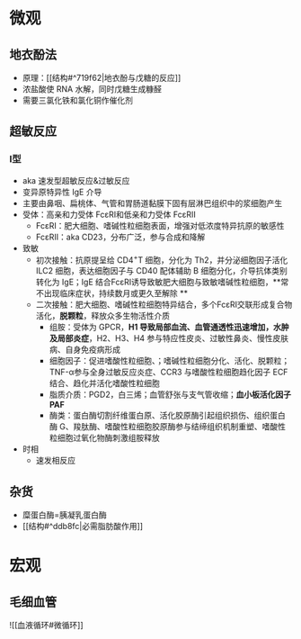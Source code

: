 # 微观
## 地衣酚法
- 原理：[[结构#^719f62|地衣酚与戊糖的反应]]
- 浓盐酸使 RNA 水解，同时戊糖生成糠醛
- 需要三氯化铁和氯化铜作催化剂
## 超敏反应
### Ⅰ型
- aka 速发型超敏反应&过敏反应
- 变异原特异性 IgE 介导
- 主要由鼻咽、扁桃体、气管和胃肠道黏膜下固有层淋巴组织中的浆细胞产生
- 受体：高亲和力受体 FcεRⅠ和低亲和力受体 FcεRⅡ
	- FcεRⅠ：肥大细胞、嗜碱性粒细胞表面，增强对低浓度特异抗原的敏感性
	- FcεRⅡ：aka CD23，分布广泛，参与合成和降解
- 致敏
	- 初次接触：抗原提呈给 CD4<sup>+</sup>T 细胞，分化为 Th2，并分泌细胞因子活化 ILC2 细胞，表达细胞因子与 CD40 配体辅助 B 细胞分化，介导抗体类别转化为 IgE；IgE 结合FcεRⅠ诱导致敏肥大细胞与致敏嗜碱性粒细胞，**常不出现临床症状，持续数月或更久至解除 **
	- 二次接触：肥大细胞、嗜碱性粒细胞特异结合，多个FcεRⅠ交联形成复合物活化，**脱颗粒**，释放众多生物活性介质
		- 组胺：受体为 GPCR，**H1 导致局部血流、血管通透性迅速增加，水肿及局部炎症**，H2、H3、H4 参与特应性皮炎、过敏性鼻炎、慢性皮肤病、自身免疫病形成
		- 细胞因子：促进嗜酸性粒细胞、；嗜碱性粒细胞分化、活化、脱颗粒；TNF-α参与全身过敏反应炎症、CCR3 与嗜酸性粒细胞趋化因子 ECF 结合、趋化并活化嗜酸性粒细胞
		- 脂质介质：PGD2，白三烯；血管舒张与支气管收缩；**血小板活化因子 PAF**
		- 酶类：蛋白酶切割纤维蛋白原、活化胶原酶引起组织损伤、组织蛋白酶 G、羧肽酶、嗜酸性粒细胞胶原酶参与结缔组织机制重塑、嗜酸性粒细胞过氧化物酶刺激组胺释放
- 时相
	- 速发相反应
## 杂货
- 糜蛋白酶=胰凝乳蛋白酶
- [[结构#^ddb8fc|必需脂肪酸作用]]
# 宏观
## 毛细血管

![[血液循环#微循环]]
	